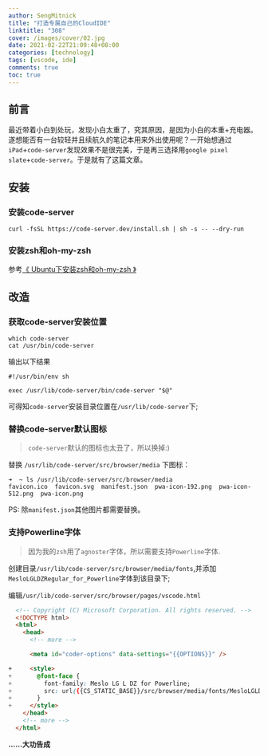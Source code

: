 ```yaml
---
author: SengMitnick
title: "打造专属自己的CloudIDE"
linktitle: "308"
cover: /images/cover/02.jpg
date: 2021-02-22T21:09:48+08:00
categories: [technology]
tags: [vscode, ide]
comments: true
toc: true
---
```


## 前言

最近带着小白到处玩，发现小白太重了，究其原因，是因为小白的本重+充电器。遂想能否有一台较轻并且续航久的笔记本用来外出使用呢？一开始想通过`iPad`+`code-server`发现效果不是很完美，于是再三选择用`google pixel slate`+`code-server`。于是就有了这篇文章。

## 安装

### 安装code-server

``` shell
curl -fsSL https://code-server.dev/install.sh | sh -s -- --dry-run
```

### 安装zsh和oh-my-zsh

参考[《 Ubuntu下安装zsh和oh-my-zsh 》](/305/)

## 改造

### 获取code-server安装位置

``` shell
which code-server 
cat /usr/bin/code-server
```

输出以下结果

``` shell
#!/usr/bin/env sh

exec /usr/lib/code-server/bin/code-server "$@"
```

可得知`code-server`安装目录位置在`/usr/lib/code-server`下;

### 替换code-server默认图标

> `code-server`默认的图标也太丑了，所以换掉:)

替换 `/usr/lib/code-server/src/browser/media` 下图标：

``` shell
➜  ~ ls /usr/lib/code-server/src/browser/media 
favicon.ico  favicon.svg  manifest.json  pwa-icon-192.png  pwa-icon-512.png  pwa-icon.png
```

PS: 除`manifest.json`其他图片都需要替换。

### 支持Powerline字体

> 因为我的`zsh`用了`agnoster`字体，所以需要支持`Powerline`字体.

创建目录`/usr/lib/code-server/src/browser/media/fonts`,并添加`MesloLGLDZRegular_for_Powerline`字体到该目录下;

编辑`/usr/lib/code-server/src/browser/pages/vscode.html`

``` html
  <!-- Copyright (C) Microsoft Corporation. All rights reserved. -->
  <!DOCTYPE html>
  <html>
    <head>
      <!-- more -->

      <meta id="coder-options" data-settings="{{OPTIONS}}" />

+     <style>
+       @font-face {
+         font-family: Meslo LG L DZ for Powerline;
+         src: url({{CS_STATIC_BASE}}/src/browser/media/fonts/MesloLGLDZRegular_for_Powerline.ttf);
+       }
+     </style>
    </head>
    <!-- more -->
  </html>
```

**……大功告成**
